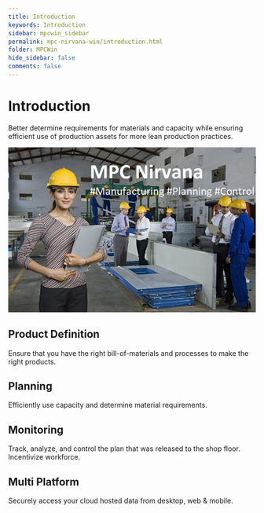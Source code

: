```yaml
---
title: Introduction
keywords: Introduction
sidebar: mpcwin_sidebar
permalink: mpc-nirvana-win/introduction.html
folder: MPCWin
hide_sidebar: false
comments: false
---
```


# Introduction

Better determine requirements for materials and capacity while ensuring efficient use of production assets for more lean production practices.
 

![](/images/MPC-banner.jpg)

## Product Definition

Ensure that you have the right bill-of-materials and processes to make the right products. 

## Planning
 
 Efficiently use capacity and determine material requirements. 
 
## Monitoring
 
 Track, analyze, and control the plan that was released to the shop floor. Incentivize workforce.
 
## Multi Platform
 
 Securely access your cloud hosted data from desktop, web & mobile.
